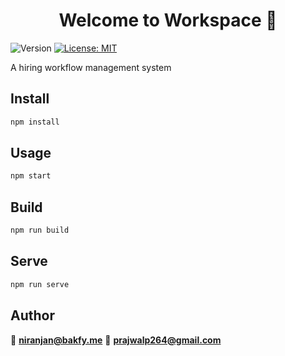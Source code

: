<h1 align="center">Welcome to Workspace 👋</h1>
<p>
  <img alt="Version" src="https://img.shields.io/badge/version-1.0.0-blue.svg?cacheSeconds=2592000" />
  <a href="#" target="_blank">
    <img alt="License: MIT" src="https://img.shields.io/badge/License-MIT-yellow.svg" />
  </a>
</p>


>
A hiring workflow management system


## Install

```sh
npm install
```

## Usage

```sh
npm start
```

## Build

```sh
npm run build
```

## Serve

```sh
npm run serve
```

## Author

👤 **niranjan@bakfy.me**
👤 **prajwalp264@gmail.com**
